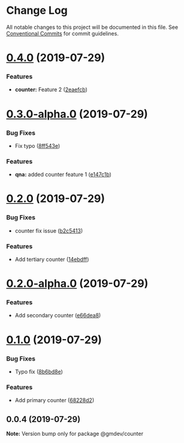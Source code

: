 # Change Log

All notable changes to this project will be documented in this file.
See [Conventional Commits](https://conventionalcommits.org) for commit guidelines.

# [0.4.0](https://github.com/sanik-bajracharya/lerna-starter/compare/@gmdev/counter@0.3.0-alpha.0...@gmdev/counter@0.4.0) (2019-07-29)


### Features

* **counter:** Feature 2 ([2eaefcb](https://github.com/sanik-bajracharya/lerna-starter/commit/2eaefcb))





# [0.3.0-alpha.0](https://github.com/sanik-bajracharya/lerna-starter/compare/@gmdev/counter@0.2.0...@gmdev/counter@0.3.0-alpha.0) (2019-07-29)


### Bug Fixes

* Fix typo ([8ff543e](https://github.com/sanik-bajracharya/lerna-starter/commit/8ff543e))


### Features

* **qna:** added counter feature 1 ([e147c1b](https://github.com/sanik-bajracharya/lerna-starter/commit/e147c1b))





# [0.2.0](https://github.com/sanik-bajracharya/lerna-starter/compare/@gmdev/counter@0.2.0-alpha.0...@gmdev/counter@0.2.0) (2019-07-29)


### Bug Fixes

* counter fix issue ([b2c5413](https://github.com/sanik-bajracharya/lerna-starter/commit/b2c5413))


### Features

* Add tertiary counter ([14ebdff](https://github.com/sanik-bajracharya/lerna-starter/commit/14ebdff))





# [0.2.0-alpha.0](https://github.com/sanik-bajracharya/lerna-starter/compare/@gmdev/counter@0.1.0...@gmdev/counter@0.2.0-alpha.0) (2019-07-29)


### Features

* Add secondary counter ([e66dea8](https://github.com/sanik-bajracharya/lerna-starter/commit/e66dea8))





# [0.1.0](https://github.com/sanik-bajracharya/lerna-starter/compare/@gmdev/counter@0.0.4...@gmdev/counter@0.1.0) (2019-07-29)


### Bug Fixes

* Typo fix ([8b6bd8e](https://github.com/sanik-bajracharya/lerna-starter/commit/8b6bd8e))


### Features

* Add primary counter ([68228d2](https://github.com/sanik-bajracharya/lerna-starter/commit/68228d2))





## 0.0.4 (2019-07-29)

**Note:** Version bump only for package @gmdev/counter

